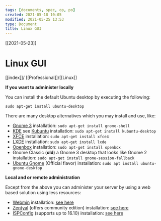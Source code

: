 ```yaml
---
tags: [documents, spec, op, po]
created: 2021-05-18 10:05
modified: 2021-05-25 13:53
type: Document
title: Linux GUI
---
```

[[2021-05-23]]
# Linux GUI

[[index]]/ [[Professional]]/[[Linux]]


**If you want to administer locally**

You can install the default Ubuntu desktop by executing the following:

`sudo apt-get install ubuntu-desktop`

There are many desktop alternatives which you may install and use, like:

-   [Gnome 3](http://www.gnome.org/gnome-3/) installation: `sudo apt-get install gnome-shell`
-   [KDE](http://www.kde.org/) see [Kubuntu](http://www.kubuntu.org/) installation: `sudo apt-get install kubuntu-desktop`
-   [XFCE](http://www.xfce.org/) installation: `sudo apt-get install xfce4`
-   [LXDE](http://lxde.org/) installation: `sudo apt-get install lxde`
-   [Openbox](http://openbox.org/) installation: `sudo apt-get install openbox`
-   Gnome Classic (**old**) a Gnome 3 desktop that looks like Gnome 2 installation: `sudo apt-get install gnome-session-fallback`
-   [Ubuntu Gnome](https://ubuntugnome.org/) (Official flavor) installation: `sudo apt install ubuntu-gnome-desktop`

**Local and or remote administration**

Except from the above you can administer your server by using a web based solution using less resources:

-   [Webmin](http://www.webmin.com/) installation: [see here](http://www.webmin.com/deb.html)
-   [Zentyal](http://www.zentyal.com/) (offers community edition) installation: [see here](https://help.ubuntu.com/12.04/serverguide/zentyal.html)
-   [ISPConfig](https://www.ispconfig.org/) (supports up to 16.10) installation: [see here](https://www.howtoforge.com/tutorial/perfect-server-ubuntu-16.04-with-apache-php-myqsl-pureftpd-bind-postfix-doveot-and-ispconfig/)

 


